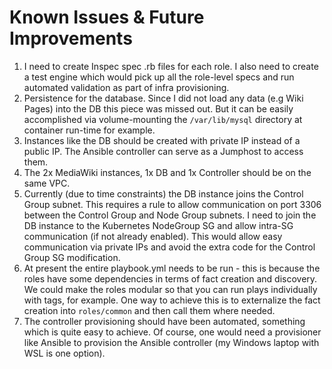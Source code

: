 # Known Issues & Future Improvements

1. I need to create Inspec spec .rb files for each role. I also need to create a test engine which would pick up all the role-level specs and run automated validation as part of infra provisioning.
1. Persistence for the database. Since I did not load any data (e.g Wiki Pages) into the DB this piece was missed out. But it can be easily accomplished via volume-mounting the `/var/lib/mysql` directory at container run-time for example.
1. Instances like the DB should be created with private IP instead of a public IP. The Ansible controller can serve as a Jumphost to access them.
1. The 2x MediaWiki instances, 1x DB and 1x Controller should be on the same VPC.
1. Currently (due to time constraints) the DB instance joins the Control Group subnet. This requires a rule to allow communication on port 3306 between the Control Group and Node Group subnets. I need to join the DB instance to the Kubernetes NodeGroup SG and allow intra-SG communication (if not already enabled). This would allow easy communication via private IPs and avoid the extra code for the Control Group SG modification.
1. At present the entire playbook.yml needs to be run - this is because the roles have some dependencies in terms of fact creation and discovery. We could make the roles modular so that you can run plays individually with tags, for example. One way to achieve this is to externalize the fact creation into `roles/common` and then call them where needed.
1. The controller provisioning should have been automated, something which is quite easy to achieve. Of course, one would need a provisioner like Ansible to provision the Ansible controller (my Windows laptop with WSL is one option). 
